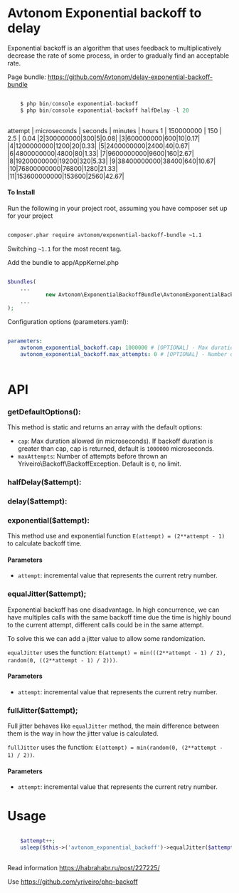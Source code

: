 Avtonom Exponential backoff to delay
==============================

Exponential backoff is an algorithm that uses feedback to multiplicatively decrease the rate of some process, in order to gradually find an acceptable rate.

Page bundle: https://github.com/Avtonom/delay-exponential-backoff-bundle

```php

    $ php bin/console exponential-backoff
    $ php bin/console exponential-backoff halfDelay -l 20
    
```

attempt | microseconds | seconds | minutes | hours
1 | 150000000 | 150 | 2.5 | 0.04
|2|300000000|300|5|0.08|
|3|600000000|600|10|0.17|
|4|1200000000|1200|20|0.33|
|5|2400000000|2400|40|0.67|
|6|4800000000|4800|80|1.33|
|7|9600000000|9600|160|2.67|
|8|19200000000|19200|320|5.33|
|9|38400000000|38400|640|10.67|
|10|76800000000|76800|1280|21.33|
|11|153600000000|153600|2560|42.67|

#### To Install

Run the following in your project root, assuming you have composer set up for your project

```sh

composer.phar require avtonom/exponential-backoff-bundle ~1.1

```

Switching `~1.1` for the most recent tag.

Add the bundle to app/AppKernel.php

```php

$bundles(
    ...
            new Avtonom\ExponentialBackoffBundle\AvtonomExponentialBackoffBundle(),
    ...
);

```

Configuration options (parameters.yaml):

``` yaml

parameters:
    avtonom_exponential_backoff.cap: 1000000 # [OPTIONAL] - Max duration allowed (in microseconds). If backoff duration is greater than cap, cap is returned
    avtonom_exponential_backoff.max_attempts: 0 # [OPTIONAL] - Number of attemps before thrown an Exception
    
```

# API

### getDefaultOptions():

This method is static and returns an array with the default options:
- `cap`: Max duration allowed (in microseconds). If backoff duration is greater than cap, cap is returned, default is `1000000` microseconds.
- `maxAttempts`: Number of attempts before thrown an Yriveiro\Backoff\BackoffException. Default is `0`, no limit.

### halfDelay($attempt):

### delay($attempt):

### exponential($attempt):

This method use and exponential function `E(attempt) = (2**attempt - 1)` to calculate backoff time.

#### Parameters
- `attempt`: incremental value that represents the current retry number.

### equalJitter($attempt);

Exponential backoff has one disadvantage. In high concurrence, we can have multiples calls with the same backoff time due the time is highly bound to the current attempt, different calls could be in the same attempt.

To solve this we can add a jitter value to allow some randomization.

`equalJitter` uses the function: `E(attempt) = min(((2**attempt - 1) / 2), random(0, ((2**attempt - 1) / 2)))`.

#### Parameters
- `attempt`: incremental value that represents the current retry number.

### fullJitter($attempt);

Full jitter behaves like `equalJitter` method, the main difference between them is the way in how the jitter value is calculated.

`fullJitter` uses the function: `E(attempt) = min(random(0, (2**attempt - 1) / 2))`.

#### Parameters
- `attempt`: incremental value that represents the current retry number.

# Usage


```php

    $attempt++;
    usleep($this->('avtonom_exponential_backoff')->equalJitter($attempt));
    
```


Read information https://habrahabr.ru/post/227225/

Use https://github.com/yriveiro/php-backoff
